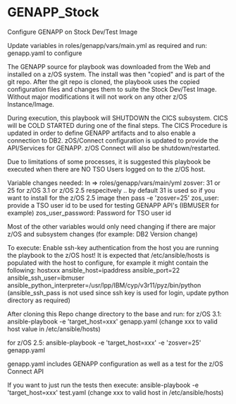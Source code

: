 # GENAPP_Stock
Configure GENAPP on Stock Dev/Test Image

Update variables in roles/genapp/vars/main.yml as required and run:
genapp.yaml to configure

The GENAPP source for playbook was downloaded from the Web and installed on a z/OS system. The install was then "copied" and is part of the git repo. After the git repo is cloned, the playbook uses the copied configuration files and changes them to suite the Stock Dev/Test Image. Without major modifications it will not work on any other z/OS Instance/Image.

During execution, this playbook will SHUTDOWN the CICS subsystem. CICS will be COLD STARTED during one of the final steps. The CICS Procedure is updated in order to define GENAPP artifacts and to also enable a connection to DB2. zOS/Connect configuration is updated to provide the API/Services for GENAPP. z/OS Connect will also be shutdown/restarted.

Due to limitations of some processes, it is suggested this playbook be executed when there are NO TSO Users logged on to the z/OS host.


Variable changes needed:
In => roles/genapp/vars/main/yml
zosver: 31 or 25 for z/OS 3.1 or z/OS 2.5 respecitvely .. by default 31 is used so if you want to install for the z/OS 2.5 image then pass -e 'zosver=25' 
zos_user: provide a TSO user id to be used for testing GENAPP API's (IBMUSER for example)
zos_user_password: Password for TSO user id 

Most of the other variables would only need changing if there are major z/OS and subsystem changes (for example: DB2 Version change)

To execute:
Enable ssh-key authentication from the host you are running the playbook to the z/OS host!
It is expected that /etc/ansible/hosts is populated with the host to configure, for example it might contain the following:
hostxxx ansible_host=ipaddress ansible_port=22 ansible_ssh_user=ibmuser ansible_python_interpreter=/usr/lpp/IBM/cyp/v3r11/pyz/bin/python 
(ansible_ssh_pass is not used since ssh key is used for login, update python directory as required) 

After cloning this Repo change directory to the base and run: 
for z/OS 3.1:
ansible-playbook -e 'target_host=xxx' genapp.yaml (change xxx to valid host value in /etc/ansible/hosts)

for z/OS 2.5:
ansible-playbook -e 'target_host=xxx' -e 'zosver=25' genapp.yaml


genapp.yaml includes GENAPP configuration as well as a test for the z/OS Connect API

If you want to just run the tests then execute: ansible-playbook -e 'target_host=xxx' test.yaml (change xxx to valid host in /etc/ansible/hosts)
